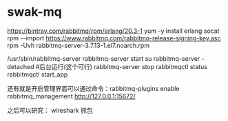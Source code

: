 # swak-mq
https://bintray.com/rabbitmq/rpm/erlang/20.3-1
yum -y install erlang socat
rpm --import https://www.rabbitmq.com/rabbitmq-release-signing-key.asc
rpm -Uvh rabbitmq-server-3.7.13-1.el7.noarch.rpm

/usr/sbin/rabbitmq-server
rabbitmq-server start
su rabbitmq-server -detached #后台运行(这个可行)
rabbitmq-server stop
rabbitmqctl status
rabbitmqctl start_app

还有就是开启管理界面可以通过命令：rabbitmq-plugins enable rabbitmq_management
http://127.0.0.1:15672/


之后可以研究：
wireshark 抓包